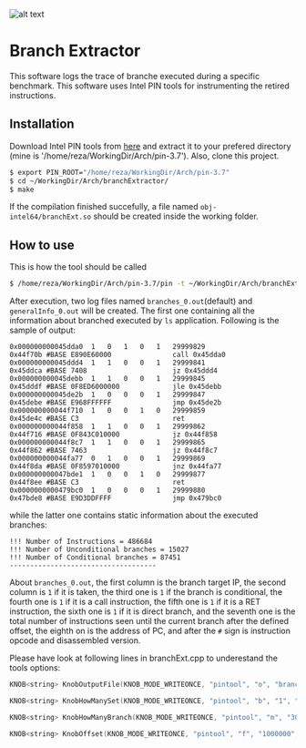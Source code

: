 ![alt text](https://raw.githubusercontent.com/mbaharan/branchExtractor/master/img/TeCSARIcon-1.png)
# Branch Extractor

This software logs the trace of branche executed during a specific benchmark. This software uses Intel PIN tools for instrumenting the retired instructions.

## Installation
Download Intel PIN tools from [here](https://software.intel.com/en-us/articles/pin-a-binary-instrumentation-tool-downloads) and extract it to your prefered directory (mine is '/home/reza/WorkingDir/Arch/pin-3.7'). Also, clone this project.
```sh
$ export PIN_ROOT="/home/reza/WorkingDir/Arch/pin-3.7"
$ cd ~/WorkingDir/Arch/branchExtractor/
$ make
```
If the compilation finished succefully, a file named `obj-intel64/branchExt.so` should be created inside the working folder.
## How to use
This is how the tool should be called
```sh
$ /home/reza/WorkingDir/Arch/pin-3.7/pin -t ~/WorkingDir/Arch/branchExtractor/obj-intel64/branchExt.so -t branches.out -- ls
```
After execution, two log files named `branches_0.out`(default) and `generalInfo_0.out` will be created. The first one containing all the information about branched executed by `ls` application. Following is the sample of output:
```
0x000000000045dda0	1	0	1	0	1	29999829	              0x44f70b #BASE E890E60000               call 0x45dda0
0x000000000045ddd4	1	1	0	0	1	29999841	              0x45ddca #BASE 7408                     jz 0x45ddd4
0x000000000045debb	1	1	0	0	1	29999845	              0x45dddf #BASE 0F8ED6000000             jle 0x45debb
0x000000000045de2b	1	0	0	0	1	29999847	              0x45debe #BASE E968FFFFFF               jmp 0x45de2b
0x000000000044f710	1	0	0	1	0	29999859	              0x45de4c #BASE C3                       ret 
0x000000000044f858	1	1	0	0	1	29999862	              0x44f716 #BASE 0F843C010000             jz 0x44f858
0x000000000044f8c7	1	1	0	0	1	29999865	              0x44f862 #BASE 7463                     jz 0x44f8c7
0x000000000044fa77	0	1	0	0	1	29999869	              0x44f8da #BASE 0F8597010000             jnz 0x44fa77
0x000000000047bde1	1	0	0	1	0	29999877	              0x44f8ee #BASE C3                       ret 
0x0000000000479bc0	1	0	0	0	1	29999880	              0x47bde8 #BASE E9D3DDFFFF               jmp 0x479bc0
```

while the latter one contains static information about the executed branches:
```
!!! Number of Instructions = 486684
!!! Number of Unconditional branches = 15027
!!! Number of Conditional branches = 87451
------------------------------------
```

About `branches_0.out`, the first column is the branch target IP, the second column is `1` if it is taken, the third one is `1` if the branch is conditional, the fourth one is `1` if it is a call instruction, the fifth one is `1` if it is a RET instruction, the sixth one is `1` if it is direct branch, and the seventh one is the total number of instructions seen until the current branch after the defined offset, the eighth on is the address of PC, and after the `#` sign is instruction opcode and disassembled version.

Please have look at following lines in branchExt.cpp to underestand the tools options:

```c++
KNOB<string> KnobOutputFile(KNOB_MODE_WRITEONCE, "pintool", "o", "branches", "specifies the output file name prefix.");

KNOB<string> KnobHowManySet(KNOB_MODE_WRITEONCE, "pintool", "b", "1", "Specifies how many set should be created.");

KNOB<string> KnobHowManyBranch(KNOB_MODE_WRITEONCE, "pintool", "m", "30000000", "Specifies how many instructions should be probed.");

KNOB<string> KnobOffset(KNOB_MODE_WRITEONCE, "pintool", "f", "1000000", "Starts saving instructions after seeing the first `f` instruction.");
```